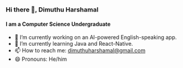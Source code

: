 ### Hi there 👋, Dimuthu Harshamal
#### I am a Computer Science Undergraduate

- 🔭 I’m currently working on an AI-powered English-speaking app. 
- 🌱 I’m currently learning Java and React-Native.
- 📫 How to reach me: dimuthuharshamal@gmail.com 
- 😄 Pronouns: He/him 










